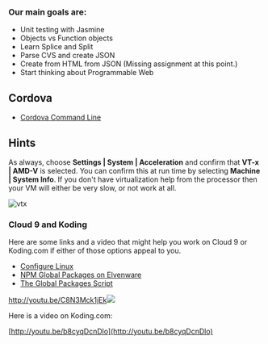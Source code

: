 <h3>Our main goals are:</h3>
<ul>
<li>Unit testing with Jasmine</li>
<li>Objects vs Function objects</li>
<li>Learn Splice and Split</li>
<li>Parse CVS and create JSON</li>
<li>Create from HTML from JSON (Missing assignment at this point.)</li>
<li>Start thinking about Programmable Web</li>
</ul>

## Cordova

- [Cordova Command Line](http://cordova.apache.org/docs/en/3.0.0/guide/cli/index.html#The%20Command-line%20Interface)

## Hints

As always, choose **Settings | System | Acceleration** and confirm that **VT-x | AMD-V** is selected. You can confirm this at run time by selecting **Machine | System Info**. If you don't have virtualization help from the processor then your VM will either be very slow, or not work at all.

![vtx](https://s3.amazonaws.com/bucket01.elvenware.com/images/VirtualBoxVtxInfoAndroid.png)


### Cloud 9 and Koding

Here are some links and a video that might help you work on Cloud 9 or Koding.com if either of those options appeal to you.

*   [Configure Linux](http://www.elvenware.com/charlie/os/linux/ConfigureLinux.html)
*   [NPM Global Packages on Elvenware](http://www.elvenware.com/charlie/development/web/JavaScript/NodeJs.html#npm-global-packages)
*   [The Global Packages Script](https://github.com/charliecalvert/JsObjects/blob/master/Utilities/NodeInstall/InstallNodePackages.sh)

[http://youtu.be/C8N3Mck1jEk</span>](http://youtu.be/C8N3Mck1jEk)[![](/images/play_overlay.png)](http://youtu.be/C8N3Mck1jEk)

Here is a video on Koding.com:

[http://youtu.be/b8cyqDcnDlo](http://youtu.be/b8cyqDcnDlo)

